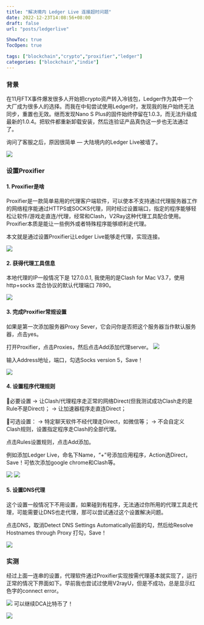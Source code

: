 ```yaml
---
title: "解决境内 Ledger Live 连接超时问题"
date: 2022-12-23T14:08:56+08:00
draft: false
url: "posts/ledgerlive"

ShowToc: true
TocOpen: true

tags: ["blockchain","crypto","proxifier","ledger"]
categories: ["blockchain","indie"]
---
```




### 背景
在11月FTX事件爆发很多人开始把crypto资产转入冷钱包，Ledger作为其中一个大厂成为很多人的选择。而我在中旬尝试使用Ledger时，发现我的账户始终无法同步，重置也无效。继而发现Nano S Plus的固件始终停留在1.0.3，而无法升级成最新的1.0.4。把软件都重新卸载安装，然后连验证产品真伪这一步也无法通过了。

询问了客服之后，原因很简单 — 大陆境内的Ledger Live被墙了。

![](/img/ledgertimeout.png)

### 设置Proxifier
#### 1. Proxifier是啥
Proxifier是一款简单易用的代理客户端软件，可以使本不支持通过代理服务器工作的网络程序能通过HTTPS或SOCKS代理，同时经过设置端口，指定的程序能够轻松让软件/游戏走直连/代理，经常和Clash，V2Ray这种代理工具配合使用。Proxifier本质是能让一些例外或者特殊程序能够顺利走代理。

本文就是通过设置Proxifier让Ledger Live能够走代理，实现连接。

![](/img/proxifier.png)

#### 2. 获得代理工具信息
本地代理的IP一般情况下是 127.0.0.1, 我使用的是Clash for Mac V3.7，使用 http+socks 混合协议的默认代理端口 7890。

![](/img/ClashforMac.png)


#### 3. 完成Proxifier常规设置
如果是第一次添加服务器Proxy Sever，它会问你是否把这个服务器当作默认服务器，点击yes。

打开Proxifier，点击Proxies，然后点击Add添加代理server。
![](/img/proxifier1.png)

输入Address地址，端口，勾选Socks version 5，Save！

![](/img/proxifier2.png)


#### 4. 设置程序代理规则

📌必要设置
→ 让Clash/代理程序走正常的网络Direct(但我测试成功Clash走的是Rule不是Direct)；
→ 让加速器程序走直连Direct；

🤏可选设置：
→ 特定聊天软件不经代理走Direct，如微信等；
→ 不会自定义Clash规则，设置指定程序走Clash的全部代理。

点击Rules设置规则，点击Add添加。

例如添加Ledger Live，命名下Name，“+”号添加应用程序，Action选Direct，Save！可依次添加google chrome和Clash等。

![](/img/proxifier3.png)
![](/img/proxifier4.png)

#### 5. 设置DNS代理
这个设置一般情况下不用设置，如果碰到有程序，无法通过你所用的代理工具走代理，可能需要让DNS也走代理，那可以尝试通过这个设置解决问题。

点击DNS，取消Detect DNS Settings Automatically前面的勾，然后给Resolve Hostnames through Proxy 打勾，Save！

![](/img/proxifier5.png)


### 实测
经过上面一连串的设置，代理软件通过Proxifier实现按需代理基本就实现了，运行正常的情况下界面如下。早前我也尝试过使用V2rayU，但是不成功，总是显示红色字的connect error。

![](/img/proxifier6.png)
可以继续DCA比特币了！

![](/img/proxifier7.png)
